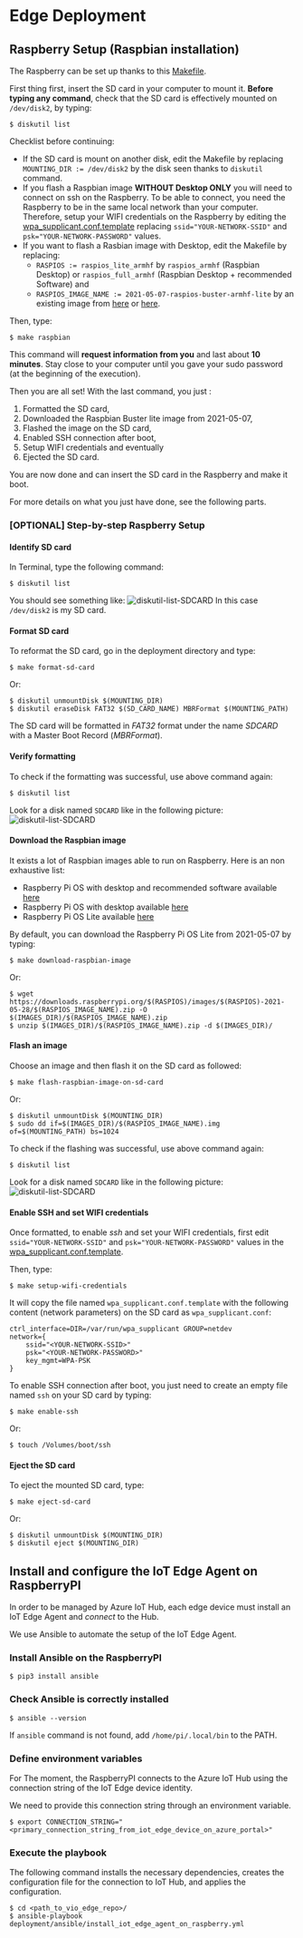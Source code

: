 # Edge Deployment

## Raspberry Setup (Raspbian installation)
The Raspberry can be set up thanks to this [Makefile](Makefile).

First thing first, insert the SD card in your computer to mount it. **Before typing any command**, check that the SD card is effectively mounted on `/dev/disk2`, by typing:
```shell
$ diskutil list
```

Checklist before continuing:
- If the SD card is mount on another disk, edit the Makefile by replacing `MOUNTING_DIR := /dev/disk2` by the disk seen thanks to `diskutil` command.
- If you flash a Raspbian image **WITHOUT Desktop ONLY** you will need to connect on ssh on the Raspberry. To be able to connect, you need the Raspberry to be in the same local network than your computer. Therefore, setup your WIFI credentials on the Raspberry by editing the [wpa_supplicant.conf.template](https://github.com/octo-technology/VIO/blob/main/deployment/wpa_supplicant.conf.template) replacing `ssid="YOUR-NETWORK-SSID"` and `psk="YOUR-NETWORK-PASSWORD"` values.
- If you want to flash a Rasbian image with Desktop, edit the Makefile by replacing:
  - `RASPIOS := raspios_lite_armhf` by `raspios_armhf` (Raspbian Desktop) or `raspios_full_armhf` (Raspbian Desktop + recommended Software) and
  - `RASPIOS_IMAGE_NAME := 2021-05-07-raspios-buster-armhf-lite` by an existing image from [here](https://downloads.raspberrypi.org/raspios_armhf/images/) or [here](https://downloads.raspberrypi.org/raspios_full_armhf/images/).

Then, type:
```shell
$ make raspbian
```
This command will **request information from you** and last about **10 minutes**. Stay close to your computer until you gave your sudo password (at the beginning of the execution).

Then you are all set! With the last command, you just :
1. Formatted the SD card,
2. Downloaded the Raspbian Buster lite image from 2021-05-07,
3. Flashed the image on the SD card,
4. Enabled SSH connection after boot,
5. Setup WIFI credentials and eventually
6. Ejected the SD card.

You are now done and can insert the SD card in the Raspberry and make it boot.

For more details on what you just have done, see the following parts.

### [OPTIONAL] Step-by-step Raspberry Setup
#### Identify SD card
In Terminal, type the following command:
```shell
$ diskutil list
```
You should see something like:
![diskutil-list-SDCARD](images/diskutil-list-SDCARD.png)
In this case `/dev/disk2` is my SD card.

#### Format SD card
To reformat the SD card, go in the deployment directory and type:
```shell
$ make format-sd-card
```
Or:
```shell
$ diskutil unmountDisk $(MOUNTING_DIR)
$ diskutil eraseDisk FAT32 $(SD_CARD_NAME) MBRFormat $(MOUNTING_PATH)
```
The SD card will be formatted in *FAT32* format under the name *SDCARD* with a Master Boot Record (*MBRFormat*).

#### Verify formatting
To check if the formatting was successful, use above command again:
```shell
$ diskutil list
```
Look for a disk named `SDCARD` like in the following picture:
![diskutil-list-SDCARD](images/diskutil-list-SDCARD.png)

#### Download the Raspbian image
It exists a lot of Raspbian images able to run on Raspberry. Here is an non exhaustive list:
- Raspberry Pi OS with desktop and recommended software available [here](https://downloads.raspberrypi.org/raspios_full_armhf/)
- Raspberry Pi OS with desktop available [here](https://downloads.raspberrypi.org/raspios_armhf/)
- Raspberry Pi OS Lite available [here](https://downloads.raspberrypi.org/raspios_lite_armhf/)

By default, you can download the Raspberry Pi OS Lite from 2021-05-07 by typing:
```shell
$ make download-raspbian-image
```
Or:
```shell
$ wget https://downloads.raspberrypi.org/$(RASPIOS)/images/$(RASPIOS)-2021-05-28/$(RASPIOS_IMAGE_NAME).zip -O $(IMAGES_DIR)/$(RASPIOS_IMAGE_NAME).zip
$ unzip $(IMAGES_DIR)/$(RASPIOS_IMAGE_NAME).zip -d $(IMAGES_DIR)/
```

#### Flash an image
Choose an image and then flash it on the SD card as followed:
```shell
$ make flash-raspbian-image-on-sd-card
```
Or:
```shell
$ diskutil unmountDisk $(MOUNTING_DIR)
$ sudo dd if=$(IMAGES_DIR)/$(RASPIOS_IMAGE_NAME).img of=$(MOUNTING_PATH) bs=1024
```

To check if the flashing was successful, use above command again:
```shell
$ diskutil list
```
Look for a disk named `SDCARD` like in the following picture:
![diskutil-list-SDCARD](images/diskutil-list-SDCARD.png)


#### Enable SSH and set WIFI credentials
Once formatted, to enable *ssh* and set your WIFI credentials, first edit `ssid="YOUR-NETWORK-SSID"` and `psk="YOUR-NETWORK-PASSWORD"` values in the [wpa_supplicant.conf.template](https://github.com/octo-technology/VIO/blob/main/deployment/wpa_supplicant.conf.template).

Then, type:
```shell
$ make setup-wifi-credentials
```
It will copy the file named `wpa_supplicant.conf.template` with the following content (network parameters) on the SD card as `wpa_supplicant.conf`:
```shell
ctrl_interface=DIR=/var/run/wpa_supplicant GROUP=netdev
network={
    ssid="<YOUR-NETWORK-SSID>"
    psk="<YOUR-NETWORK-PASSWORD>"
    key_mgmt=WPA-PSK
}
```

To enable SSH connection after boot, you just need to create an empty file named `ssh` on your SD card by typing:
```shell
$ make enable-ssh
```
Or:
```shell
$ touch /Volumes/boot/ssh
```

#### Eject the SD card
To eject the mounted SD card, type:
```shell
$ make eject-sd-card
```
Or:
```shell
$ diskutil unmountDisk $(MOUNTING_DIR)
$ diskutil eject $(MOUNTING_DIR)
```

## Install and configure the IoT Edge Agent on RaspberryPI

In order to be managed by Azure IoT Hub, each edge device must install an IoT Edge Agent and _connect_ to the Hub.

We use Ansible to automate the setup of the IoT Edge Agent.

### Install Ansible on the RaspberryPI
```shell
$ pip3 install ansible
```

### Check Ansible is correctly installed
```shell
$ ansible --version
```

If `ansible` command is not found, add `/home/pi/.local/bin` to the PATH.

### Define environment variables

For The moment, the RaspberryPI connects to the Azure IoT Hub using the connection string of the IoT Edge device identity.

We need to provide this connection string through an environment variable.

```shell
$ export CONNECTION_STRING="<primary_connection_string_from_iot_edge_device_on_azure_portal>"
```


### Execute the playbook

The following command installs the necessary dependencies, creates the configuration file for the connection to IoT Hub, and applies the configuration.

```shell
$ cd <path_to_vio_edge_repo>/
$ ansible-playbook deployment/ansible/install_iot_edge_agent_on_raspberry.yml
```
